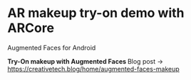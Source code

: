 # AR makeup try-on demo with ARCore
Augmented Faces for Android

<b> Try-On makeup with Augmented Faces </b>
Blog post -> https://creativetech.blog/home/augmented-faces-makeup
 
